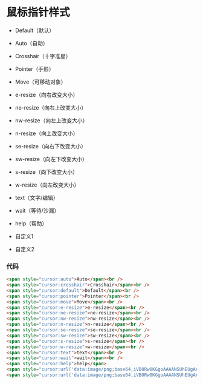 # 鼠标指针样式

* <span style="cursor:default">Default（默认）</span> <br />

* <span style="cursor:auto">Auto（自动）</span> <br />

* <span style="cursor:crosshair"> Crosshair（十字准星）</span><br />

* <span style="cursor:pointer">Pointer（手形）</span><br />

* <span style="cursor:move">Move（可移动对象）</span><br />

* <span style="cursor:e-resize">e-resize（向右改变大小）</span><br />

* <span style="cursor:ne-resize">ne-resize（向右上改变大小）</span><br />

* <span style="cursor:nw-resize">nw-resize（向左上改变大小）</span><br />

* <span style="cursor:n-resize">n-resize（向上改变大小）</span><br />

* <span style="cursor:se-resize">se-resize（向右下改变大小）</span><br />

* <span style="cursor:sw-resize">sw-resize（向左下改变大小）</span><br />

* <span style="cursor:s-resize">s-resize（向下改变大小）</span><br />

* <span style="cursor:w-resize">w-resize（向左改变大小）</span><br />

* <span style="cursor:text">text（文字/编辑）</span><br />

* <span style="cursor:wait">wait（等待/沙漏）</span><br />

* <span style="cursor:help">help（帮助）</span>

* <span style="cursor:url('data:image/png;base64,iVBORw0KGgoAAAANSUhEUgAAACAAAAAgCAYAAABzenr0AAABFklEQVRYR9WXURLDIAhE6/0PbSdOtUpcd1Gnpv1KGpTHBpCE1/cXq+vrMph7dGvXZTtpfW10DCA5jrH1H0Jhs5E0hnZdCR+vb5S8Nn8mQCeS9BdSalYJqMBjAGzq59xAESN7VFVUgV8AZB/dZBR7QTFDCqGquvUBVVoEtgIwpQRzmANSFHgWQKExHdIrPeuMvQNDarXe6nC/AutgV3JW+6bgqQLeV8FekRtgV+ToDKEKnACYKsfZjjkam7a0ZpYTytwmgainpC3HvwBocgKOxqRjehoR9DFKNFYtOwCGYCszobeCbl26N6yyQ6g8X/Wex/rBPsNEV6qAMaJPMynIHQCoSqS9JSMmwef51LflTgCRszU7DvAGiV6mHWfsaVUAAAAASUVORK5CYII='),auto;">自定义1</span><br/>

* <span style="cursor:url('data:image/png;base64,iVBORw0KGgoAAAANSUhEUgAAACAAAAAgCAYAAABzenr0AAAAzElEQVRYR+2X0Q6AIAhF5f8/2jYXZkwEjNSVvVUjDpcrGgT7FUkI2D9xRfQETwNIiWO85wfINfQUEyxBG2ArsLwC0jioGt5zFcwF4OYDPi/mBYKm4t0U8ATgRm3ThFoAqkhNgWkA0jJLvaOVSs7j3qMnSgXWBMiWPXe94QqMBMBc1VZIvaTu5u5pQewq0EqNZvIEMCmxAawK0DNkay9QmfFNAJUXfgGgUkLaE7j/h8fnASkxHTz0DGIBMCnBeeM7AArpUd3mz2x3C7wADglA8BcWMZhZAAAAAElFTkSuQmCC') 14 0,pointer;">自定义2</span>



###  代码

```html
<span style="cursor:auto">Auto</span><br />
<span style="cursor:crosshair">Crosshair</span><br />
<span style="cursor:default">Default</span><br />
<span style="cursor:pointer">Pointer</span><br />
<span style="cursor:move">Move</span><br />
<span style="cursor:e-resize">e-resize</span><br />
<span style="cursor:ne-resize">ne-resize</span><br />
<span style="cursor:nw-resize">nw-resize</span><br />
<span style="cursor:n-resize">n-resize</span><br />
<span style="cursor:se-resize">se-resize</span><br />
<span style="cursor:sw-resize">sw-resize</span><br />
<span style="cursor:s-resize">s-resize</span><br />
<span style="cursor:w-resize">w-resize</span><br />
<span style="cursor:text">text</span><br />
<span style="cursor:wait">wait</span><br />
<span style="cursor:help">help</span>
<span style="cursor:url('data:image/png;base64,iVBORw0KGgoAAAANSUhEUgAAACAAAAAgCAYAAABzenr0AAABFklEQVRYR9WXURLDIAhE6/0PbSdOtUpcd1Gnpv1KGpTHBpCE1/cXq+vrMph7dGvXZTtpfW10DCA5jrH1H0Jhs5E0hnZdCR+vb5S8Nn8mQCeS9BdSalYJqMBjAGzq59xAESN7VFVUgV8AZB/dZBR7QTFDCqGquvUBVVoEtgIwpQRzmANSFHgWQKExHdIrPeuMvQNDarXe6nC/AutgV3JW+6bgqQLeV8FekRtgV+ToDKEKnACYKsfZjjkam7a0ZpYTytwmgainpC3HvwBocgKOxqRjehoR9DFKNFYtOwCGYCszobeCbl26N6yyQ6g8X/Wex/rBPsNEV6qAMaJPMynIHQCoSqS9JSMmwef51LflTgCRszU7DvAGiV6mHWfsaVUAAAAASUVORK5CYII='),auto;">自定义1</span><br/>
<span style="cursor:url('data:image/png;base64,iVBORw0KGgoAAAANSUhEUgAAACAAAAAgCAYAAABzenr0AAAAzElEQVRYR+2X0Q6AIAhF5f8/2jYXZkwEjNSVvVUjDpcrGgT7FUkI2D9xRfQETwNIiWO85wfINfQUEyxBG2ArsLwC0jioGt5zFcwF4OYDPi/mBYKm4t0U8ATgRm3ThFoAqkhNgWkA0jJLvaOVSs7j3qMnSgXWBMiWPXe94QqMBMBc1VZIvaTu5u5pQewq0EqNZvIEMCmxAawK0DNkay9QmfFNAJUXfgGgUkLaE7j/h8fnASkxHTz0DGIBMCnBeeM7AArpUd3mz2x3C7wADglA8BcWMZhZAAAAAElFTkSuQmCC') 14 0,pointer;">自定义2</span>
```